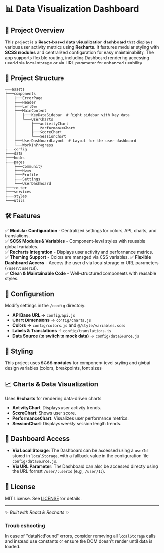 
# 📊 Data Visualization Dashboard

## 🚀 Project Overview
This project is a **React-based data visualization dashboard** that displays various user activity metrics using **Recharts**. It features modular styling with **SCSS modules** and centralized configuration for easy maintainability. The app supports flexible routing, including Dashboard rendering accessing userId via local storage or via URL parameter for enhanced usability.

## 📂 Project Structure
```
───assets
├───components
│   ├───ErrorPage
│   ├───Header
│   ├───LeftBar
│   ├───MainContent
│   │   ├───KeyDataSidebar  # Right sidebar with key data
│   │   └───UserCharts
│   │       ├───ActivityChart
│   │       ├───PerformanceChart
│   │       ├───ScoreChart
│   │       └───SessionChart
│   ├───UserDashboardLayout  # Layout for the user dashboard
│   └───WorkInProgress
├───config
├───data
├───hooks
├───pages
│   ├───Community
│   ├───Home
│   ├───Profile
│   ├───Settings
│   └───UserDashboard
├───router
├───services
├───styles
└───utils
```

## 🛠️ Features
✅ **Modular Configuration** - Centralized settings for colors, API, charts, and translations.  
✅ **SCSS Modules & Variables** - Component-level styles with reusable global variables.  
✅ **Recharts Integration** - Displays user activity and performance metrics.  
✅ **Theming Support** - Colors are managed via CSS variables. 
✅ **Flexible Dashboard Access** - Access the userId via local storage or URL parameters (`/user/:userId`).  
✅ **Clean & Maintainable Code** - Well-structured components with reusable styles.  

## 🔗 Configuration
Modify settings in the `/config` directory:
- **API Base URL** → `config/api.js`
- **Chart Dimensions** → `config/charts.js`
- **Colors** → `config/colors.js` and `@/style/variables.scss`
- **Labels & Translations** → `config/translations.js`
- **Data Source (to switch to mock data)**  → `config/dataSource.js`

## 🎨 Styling
This project uses **SCSS modules** for component-level styling and global design variables (colors, breakpoints, font sizes)

## 📈 Charts & Data Visualization
Uses **Recharts** for rendering data-driven charts:
- **ActivityChart**: Displays user activity trends.
- **ScoreChart**: Shows user score.
- **PerformanceChart**: Visualizes user performance metrics.
- **SessionChart**: Displays weekly session length trends.

## 🚦 Dashboard Access  
- **Via Local Storage**: The Dashboard can be accessed using a `userId` stored in `localStorage`, with a fallback value in the configuration file `config/dataSource.js`.  
- **Via URL Parameter**: The Dashboard can also be accessed directly using the URL format `/user/:userId` (e.g., `/user/12`).

## 📜 License
MIT License. See [LICENSE](LICENSE) for details.

---

✨ *Built with React & Recharts* ✨

### Troubleshooting
In case of "dataNotFound" errors, consider removing all `localStorage` calls and instead use constants or ensure the DOM doesn't render until data is loaded.

